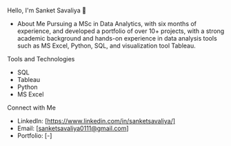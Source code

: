 ###
Hello, I'm Sanket Savaliya 👋

- About Me
Pursuing a MSc in Data Analytics, with six months of experience, and developed a portfolio of over 10+ projects, with a strong academic background and hands-on experience in data analysis tools such as MS Excel, Python, SQL, and visualization tool Tableau.

Tools and Technologies
- SQL
- Tableau
- Python
- MS Excel

Connect with Me
- LinkedIn: [https://www.linkedin.com/in/sanketsavaliya/]
- Email: [sanketsavaliya0111@gmail.com]
- Portfolio: [-]
<!--
**sanketsavaliya011/sanketsavaliya011** is a ✨ _special_ ✨ repository because its `README.md` (this file) appears on your GitHub profile.

Here are some ideas to get you started:

- 🔭 I’m currently working on ...
- 🌱 I’m currently learning ...
- 👯 I’m looking to collaborate on ...
- 🤔 I’m looking for help with ...
- 💬 Ask me about ...
- 📫 How to reach me: ...
- 😄 Pronouns: ...
- ⚡ Fun fact: ...
-->
